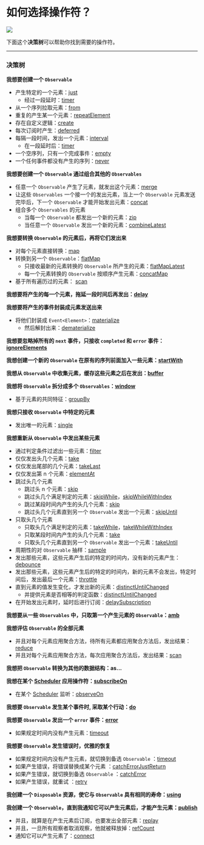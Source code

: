 # 如何选择操作符？

![](/assets/WhichOperator/WhichOperator.png)

下面这个**决策树**可以帮助你找到需要的操作符。

---

### 决策树

**我想要创建一个 `Observable`**
* 产生特定的一个元素：[just](decision_tree/just.md)
  * 经过一段延时：[timer](decision_tree/timer.md)
* 从一个序列拉取元素：[from](decision_tree/from.md)
* 重复的产生某一个元素：[repeatElement](decision_tree/repeatElement.md)
* 存在自定义逻辑：[create](decision_tree/create.md)
* 每次订阅时产生：[deferred](decision_tree/deferred.md)
* 每隔一段时间，发出一个元素：[interval](decision_tree/interval.md)
  * 在一段延时后：[timer](decision_tree/timer.md)
* 一个空序列，只有一个完成事件：[empty](decision_tree/empty.md)
* 一个任何事件都没有产生的序列：[never](decision_tree/never.md)


**我想要创建一个 `Observable` 通过组合其他的 `Observables`**
* 任意一个 `Observable` 产生了元素，就发出这个元素：[merge](decision_tree/merge.md)
* 让这些 `Observables` 一个接一个的发出元素，当上一个 `Observable` 元素发送完毕后，下一个  `Observable` 才能开始发出元素：[concat](decision_tree/concat.md)
* 组合多个 `Observables` 的元素
  * 当每一个 `Observable` 都发出一个新的元素：[zip](decision_tree/zip.md)
  * 当任意一个 `Observable` 发出一个新的元素：[combineLatest](decision_tree/combineLatest.md)


**我想要转换 `Observable` 的元素后，再将它们发出来**
* 对每个元素直接转换：[map](decision_tree/map.md)
* 转换到另一个 `Observable`：[flatMap](decision_tree/flatMap.md)
  * 只接收最新的元素转换的 `Observable` 所产生的元素：[flatMapLatest](decision_tree/flatMapLatest.md)
  * 每一个元素转换的 `Observable` 按顺序产生元素：[concatMap](decision_tree/concatMap.md)
* 基于所有遍历过的元素： [scan](decision_tree/scan.md)

**我想要将产生的每一个元素，拖延一段时间后再发出：[delay](decision_tree/delay.md)**

**我想要将产生的事件封装成元素发送出来**
* 将他们封装成 `Event<Element>`：[materialize](decision_tree/materialize.md)
  * 然后解封出来：[dematerialize](decision_tree/dematerialize.md)

**我想要忽略掉所有的 `next` 事件，只接收 `completed` 和 `error` 事件：[ignoreElements](decision_tree/ignoreElements.md)**

**我想创建一个新的 `Observable` 在原有的序列前面加入一些元素：[startWith](decision_tree/startWith.md)**

**我想从 `Observable` 中收集元素，缓存这些元素之后在发出：[buffer](decision_tree/buffer.md)**

**我想将 `Observable` 拆分成多个 `Observables`：[window](decision_tree/window.md)**
* 基于元素的共同特征：[groupBy](decision_tree/groupBy.md)

**我想只接收 `Observable` 中特定的元素**
* 发出唯一的元素：[single](decision_tree/single.md)

**我想重新从 `Observable` 中发出某些元素**
* 通过判定条件过滤出一些元素：[filter](decision_tree/filter.md)
* 仅仅发出头几个元素：[take](decision_tree/take.md)
* 仅仅发出尾部的几个元素：[takeLast](decision_tree/takeLast.md)
* 仅仅发出第 n 个元素：[elementAt](decision_tree/elementAt.md)
* 跳过头几个元素  
  * 跳过头 n 个元素：[skip](decision_tree/skip.md)
  * 跳过头几个满足判定的元素：[skipWhile](decision_tree/skipWhile.md)，[skipWhileWithIndex](decision_tree/skipWhile.md)
  * 跳过某段时间内产生的头几个元素：[skip](decision_tree/skip.md)
  * 跳过头几个元素直到另一个 `Observable` 发出一个元素：[skipUntil](decision_tree/skipUntil.md)
* 只取头几个元素
  * 只取头几个满足判定的元素：[takeWhile](decision_tree/takeWhile.md)，[takeWhileWithIndex](decision_tree/takeWhile.md)
  * 只取某段时间内产生的头几个元素：[take](decision_tree/take.md)
  * 只取头几个元素直到另一个 `Observable` 发出一个元素：[takeUntil](decision_tree/takeUntil.md)
* 周期性的对 `Observable` 抽样：[sample](decision_tree/sample.md)
* 发出那些元素，这些元素产生后的特定的时间内，没有新的元素产生：[debounce](decision_tree/debounce.md)
* 发出那些元素，这些元素产生后的特定的时间内，新的元素不会发出，特定时间后，发出最后一个元素：[throttle](decision_tree/throttle.md)
* 直到元素的值发生变化，才发出新的元素：[distinctUntilChanged](decision_tree/distinctUntilChanged.md)
  * 并提供元素是否相等的判定函数：[distinctUntilChanged](decision_tree/distinctUntilChanged.md)
* 在开始发出元素时，延时后进行订阅：[delaySubscription](decision_tree/delaySubscription.md)

**我想要从一些 `Observables` 中，只取第一个产生元素的 `Observable`：[amb](decision_tree/amb.md)**

**我想评估 `Observable` 的全部元素**
* 并且对每个元素应用聚合方法，待所有元素都应用聚合方法后，发出结果：[reduce](decision_tree/reduce.md)
* 并且对每个元素应用聚合方法，每次应用聚合方法后，发出结果：[scan](decision_tree/scan.md)

**我想把 `Observable` 转换为其他的数据结构：as...**

**我想在某个 [Scheduler](rxswift_core/schedulers.md) 应用操作符：[subscribeOn](decision_tree/subscribeOn.md)**
* 在某个 [Scheduler](rxswift_core/schedulers.md) 监听：[observeOn](decision_tree/observeOn.md)

**我想要 `Observable` 发生某个事件时, 采取某个行动：[do](decision_tree/do.md)**

**我想要 `Observable` 发出一个 `error` 事件：[error](decision_tree/error.md)**
* 如果规定时间内没有产生元素：[timeout](decision_tree/timeout.md)

**我想要 `Observable` 发生错误时，优雅的恢复**
* 如果规定时间内没有产生元素，就切换到备选 `Observable` ：[timeout](decision_tree/timeout.md)
* 如果产生错误，将错误替换成某个元素 ：[catchErrorJustReturn](decision_tree/catchError.md)
* 如果产生错误，就切换到备选 `Observable` ：[catchError](decision_tree/catchError.md)
* 如果产生错误，就重试 ：[retry](decision_tree/retry.md)

**我创建一个 `Disposable` 资源，使它与 `Observable` 具有相同的寿命：[using](decision_tree/using.md)**

**我创建一个 `Observable`，直到我通知它可以产生元素后，才能产生元素：[publish](decision_tree/publish.md)**
* 并且，就算是在产生元素后订阅，也要发出全部元素：[replay](decision_tree/replay.md)
* 并且，一旦所有观察者取消观察，他就被释放掉：[refCount](decision_tree/refCount.md)
* 通知它可以产生元素了：[connect](decision_tree/connect.md)
